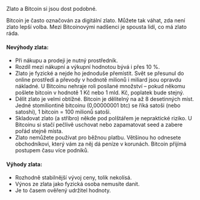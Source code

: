 Zlato a Bitcoin si jsou dost podobné.

Bitcoin je často označován za digitální zlato. Můžete tak váhat, zda není zlato lepší volba. Mezi Bitcoinovými nadšenci je spousta lidí, co má zlato ráda.

#### Nevýhody zlata:
- Při nákupu a prodeji je nutný prostředník.
- Rozdíl mezi nákupní a výkupní hodnotou bývá i přes 10 %.
- Zlato je fyzické a nejde ho jednoduše přemístit. Svět se přesunul do online prostředí a převody v hodnotě milionů i miliard jsou opravdu nákladné. U Bitcoinu nehraje roli posílané množství – pokud někomu pošlete bitcoin v hodnotě 1 Kč nebo 1 mld. Kč, poplatek bude stejný.
- Dělit zlato je velmi obtížné. Bitcoin je dělitelný na až 8 desetinných míst. Jedné stomiliontině bitcoinu (0,00000001 btc) se říká satoši (nebo satoshi), 1 bitcoin = 100 milionů satoši.
- Skladovat zlato (a stříbro) někde pod polštářem je nepraktické riziko. U Bitcoinu si stačí pečlivě uschovat nebo zapamatovat seed a zabere pořád stejně místa.
- Zlato nemůžete používat pro běžnou platbu. Většinou ho odnesete obchodníkovi, který vám za něj dá peníze v korunách. Bitcoin přijímá postupem času více podniků.

#### Výhody zlata:
- Rozhodně stabilnější vývoj ceny, tolik nekolísá.
- Výnos ze zlata jako fyzická osoba nemusíte danit.
- Je to časem ověřený udržitel hodnoty.
